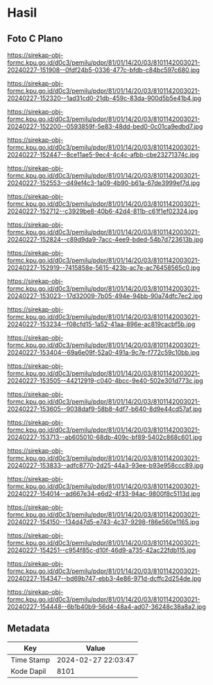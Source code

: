 # Hasil

## Foto C Plano

https://sirekap-obj-formc.kpu.go.id/d0c3/pemilu/pdpr/81/01/14/20/03/8101142003021-20240227-151908--0fdf24b5-0336-477c-bfdb-c84bc597c680.jpg

https://sirekap-obj-formc.kpu.go.id/d0c3/pemilu/pdpr/81/01/14/20/03/8101142003021-20240227-152320--1ad31cd0-21db-459c-83da-900d5b5e41b4.jpg

https://sirekap-obj-formc.kpu.go.id/d0c3/pemilu/pdpr/81/01/14/20/03/8101142003021-20240227-152200--0593859f-5e83-48dd-bed0-0c01ca9edbd7.jpg

https://sirekap-obj-formc.kpu.go.id/d0c3/pemilu/pdpr/81/01/14/20/03/8101142003021-20240227-152447--8ce11ae5-9ec4-4c4c-afbb-cbe23271374c.jpg

https://sirekap-obj-formc.kpu.go.id/d0c3/pemilu/pdpr/81/01/14/20/03/8101142003021-20240227-152553--d49ef4c3-1a09-4b90-b61a-67de3999ef7d.jpg

https://sirekap-obj-formc.kpu.go.id/d0c3/pemilu/pdpr/81/01/14/20/03/8101142003021-20240227-152712--c3929be8-40b6-42d4-811b-c61f1ef02324.jpg

https://sirekap-obj-formc.kpu.go.id/d0c3/pemilu/pdpr/81/01/14/20/03/8101142003021-20240227-152824--c89d9da9-7acc-4ee9-bded-54b7d723613b.jpg

https://sirekap-obj-formc.kpu.go.id/d0c3/pemilu/pdpr/81/01/14/20/03/8101142003021-20240227-152919--7415858e-5615-423b-ac7e-ac76458565c0.jpg

https://sirekap-obj-formc.kpu.go.id/d0c3/pemilu/pdpr/81/01/14/20/03/8101142003021-20240227-153023--17d32009-7b05-494e-94bb-90a74dfc7ec2.jpg

https://sirekap-obj-formc.kpu.go.id/d0c3/pemilu/pdpr/81/01/14/20/03/8101142003021-20240227-153234--f08cfd15-1a52-41aa-896e-ac819cacbf5b.jpg

https://sirekap-obj-formc.kpu.go.id/d0c3/pemilu/pdpr/81/01/14/20/03/8101142003021-20240227-153404--69a6e09f-52a0-491a-9c7e-f772c59c10bb.jpg

https://sirekap-obj-formc.kpu.go.id/d0c3/pemilu/pdpr/81/01/14/20/03/8101142003021-20240227-153505--44212919-c040-4bcc-9e40-502e301d773c.jpg

https://sirekap-obj-formc.kpu.go.id/d0c3/pemilu/pdpr/81/01/14/20/03/8101142003021-20240227-153605--9038daf9-58b8-4df7-b640-8d9e44cd57af.jpg

https://sirekap-obj-formc.kpu.go.id/d0c3/pemilu/pdpr/81/01/14/20/03/8101142003021-20240227-153713--ab605010-68db-409c-bf89-5402c868c601.jpg

https://sirekap-obj-formc.kpu.go.id/d0c3/pemilu/pdpr/81/01/14/20/03/8101142003021-20240227-153833--adfc8770-2d25-44a3-93ee-b93e958ccc89.jpg

https://sirekap-obj-formc.kpu.go.id/d0c3/pemilu/pdpr/81/01/14/20/03/8101142003021-20240227-154014--ad667e34-e6d2-4f33-94ac-9800f8c5113d.jpg

https://sirekap-obj-formc.kpu.go.id/d0c3/pemilu/pdpr/81/01/14/20/03/8101142003021-20240227-154150--134d47d5-e743-4c37-9298-f86e560e1165.jpg

https://sirekap-obj-formc.kpu.go.id/d0c3/pemilu/pdpr/81/01/14/20/03/8101142003021-20240227-154251--c954f85c-d10f-46d9-a735-42ac22fdb115.jpg

https://sirekap-obj-formc.kpu.go.id/d0c3/pemilu/pdpr/81/01/14/20/03/8101142003021-20240227-154347--bd69b747-ebb3-4e86-971d-dcffc2d254de.jpg

https://sirekap-obj-formc.kpu.go.id/d0c3/pemilu/pdpr/81/01/14/20/03/8101142003021-20240227-154448--6b1b40b9-56d4-48a4-ad07-36248c38a8a2.jpg


## Metadata

| Key        | Value               |
| ---------- | ------------------- |
| Time Stamp | 2024-02-27 22:03:47 |
| Kode Dapil | 8101                |




